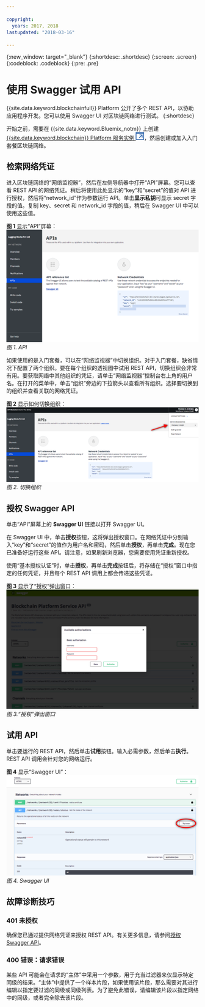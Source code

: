 ```yaml
---

copyright:
  years: 2017, 2018
lastupdated: "2018-03-16"

---
```


{:new_window: target="_blank"}
{:shortdesc: .shortdesc}
{:screen: .screen}
{:codeblock: .codeblock}
{:pre: .pre}

# 使用 Swagger 试用 API

{{site.data.keyword.blockchainfull}} Platform 公开了多个 REST API，以协助应用程序开发。您可以使用 Swagger UI 对区块链网络进行测试。
{:shortdesc}

开始之前，需要在 {{site.data.keyword.Bluemix_notm}} 上创建 [{{site.data.keyword.blockchain}} Platform 服务实例 ![外部链接图标](../images/external_link.svg "外部链接图标")](https://console.bluemix.net/catalog/services/blockchain)，然后创建或加入入门套餐<!--or Enterprise Plan -->区块链网络。


## 检索网络凭证

进入区块链网络的“网络监视器”，然后在左侧导航器中打开“API”屏幕。您可以查看 REST API 的网络凭证。稍后将使用此处显示的“key”和“secret”的值对 API 进行授权，然后将“network_id”作为参数运行 API。单击**显示私钥**可显示 secret 字段的值。复制 key、secret 和 network_id 字段的值，稍后在 Swagger UI 中可以使用这些值。

<!-- Removing this code snippet so people don't try to use these values
```
},
   "x-api": {
       "url": "https://ibmblockchain.bluemix.net",
       "key": "PeerOrg1",
       "network_id": "e1f5b3341b1d483bbaf829f601144023",
       "secret": "71a329aabde9ff20de0aa4bfafd72a4466d78c87f637e7ff92c2534b5ce81cc0"
   }
```
-->

**图 1** 显示“API”屏幕：
![“概述”屏幕](../images/restAPI.png)
*图 1. API*

如果使用的是入门套餐，可以在“网络监视器”中切换组织。对于入门套餐，缺省情况下配置了两个组织。要在每个组织的透视图中试用 REST API，切换组织会非常有用。要获取网络中其他组织的凭证，请单击“网络监视器”控制台右上角的用户名。在打开的菜单中，单击“组织”旁边的下拉箭头以查看所有组织。选择要切换到的组织并查看关联的网络凭证。

**图 2** 显示如何切换组织：
![切换组织](../images/restAPIOrganization.png)
*图 2. 切换组织*


## 授权 Swagger API

单击“API”屏幕上的 **Swagger UI** 链接以打开 Swagger UI。  
<!-- remove this line because the link is different depending on if you are starter or enterprise plan
You can also open the Swagger UI with the URL in the connection profiles. For example, `http://blockchain-swagger-dev.stage1.mybluemix.net`.
-->

在 Swagger UI 中，单击**授权**按钮，这将弹出授权窗口。在网络凭证中分别输入“key”和“secret”的值作为用户名和密码，然后单击**授权**，再单击**完成**。现在您已准备好运行这些 API。请注意，如果刷新浏览器，您需要使用凭证重新授权。

使用“基本授权认证”时，单击**授权**，再单击**完成**按钮后，将存储在“授权”窗口中指定的任何凭证，并且每个 REST API 调用上都会传递这些凭证。

**图 3** 显示了“授权”弹出窗口：
![“授权”弹出窗口](../images/swaggerUIAuthorize.png)
*图 3.“授权”弹出窗口*


## 试用 API

单击要运行的 REST API，然后单击**试用**按钮。输入必需参数，然后单击**执行**。REST API 调用会针对您的网络运行。

**图 4** 显示“Swagger UI”：
![Swagger UI](../images/swaggerUITryItOut.png)
*图 4. Swagger UI*


## 故障诊断技巧

### 401 未授权  
  确保您已通过提供网络凭证来授权 REST API。有关更多信息，请参阅[授权 Swagger API](#authorizing-swagger-apis)。

### 400 错误：请求错误
  某些 API 可能会在请求的“主体”中采用一个参数，用于充当过滤器来仅显示特定同级的结果。“主体”中提供了一个样本片段，如果使用该片段，那么需要对其进行编辑以指定要过滤的同级或同级列表。为了避免此错误，请编辑该片段以指定网络中的同级，或者完全除去该片段。
